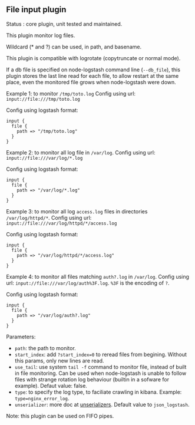 File input plugin
---

Status : core plugin, unit tested and maintained.

This plugin monitor log files.

Wildcard (* and ?) can be used, in path, and basename.

This plugin is compatible with logrotate (copytruncate or normal mode).

If a db file is specified on node-logstash command line (``--db_file``), this plugin stores the last line read for each file, to allow restart at the same place, even the monitored file grows when node-logstash were down.

Example 1: to monitor ``/tmp/toto.log``
Config using url: ``input://file:///tmp/toto.log``

Config using logstash format:
````
input {
  file {
    path => "/tmp/toto.log"
  }
}
````

Example 2: to monitor all log file in ``/var/log``.
Config using url: ``input://file:///var/log/*.log``

Config using logstash format:
````
input {
  file {
    path => "/var/log/*.log"
  }
}
````

Example 3: to monitor all log ``access.log`` files in directories ``/var/log/httpd/*``.
Config using url: ``input://file:///var/log/httpd/*/access.log``

Config using logstash format:
````
input {
  file {
    path => "/var/log/httpd/*/access.log"
  }
}
````

Example 4: to monitor all files matching ``auth?.log`` in ``/var/log``.
Config using url: ``input://file:///var/log/auth%3F.log``. ``%3F`` is the encoding of ``?``.

Config using logstash format:
````
input {
  file {
    path => "/var/log/auth?.log"
  }
}
````

Parameters:

* ``path``: the path to monitor.
* ``start_index``: add ``?start_index=0`` to reread files from begining. Without this params, only new lines are read.
* ``use_tail``: use system ``tail -f`` command to monitor file, instead of built in file monitoring. Can be used when node-logstash is unable to follow files with strange rotation log behaviour (builtin in a sofware for example). Defaut value: false.
* ``type``: to specify the log type, to faciliate crawling in kibana. Example: ``type=nginx_error_log``.
* ``unserializer``: more doc at [unserializers](unserializers.md). Default value to ``json_logstash``.

Note: this plugin can be used on FIFO pipes.
